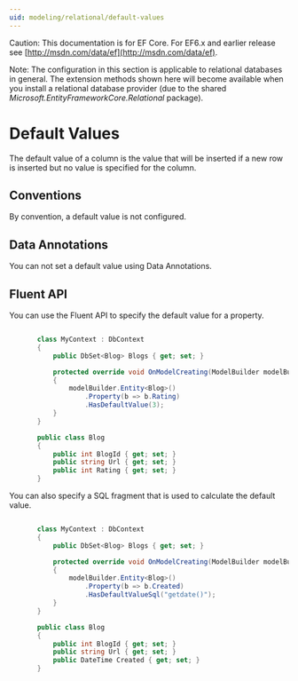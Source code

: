 ```yaml
---
uid: modeling/relational/default-values
---
```

Caution: This documentation is for EF Core. For EF6.x and earlier release see [http://msdn.com/data/ef](http://msdn.com/data/ef).

Note: The configuration in this section is applicable to relational databases in general. The extension methods shown here will become available when you install a relational database provider (due to the shared *Microsoft.EntityFrameworkCore.Relational* package).

  # Default Values

The default value of a column is the value that will be inserted if a new row is inserted but no value is specified for the column.

  ## Conventions

By convention, a default value is not configured.

  ## Data Annotations

You can not set a default value using Data Annotations.

  ## Fluent API

You can use the Fluent API to specify the default value for a property.

<!-- literal_block"language": "csharp", "source": "/Users/shirhatti/src/EntityFramework.Docs/docs/modeling/relational/Modeling/FluentAPI/Samples/Relational/DefaultValue.cs", "xml:space": "preserve", "classes  "backrefs  "names  "dupnames  highlight_args"h1_lines":9, "linenostart": 1}, "ids  "linenos": true -->

````c#

       class MyContext : DbContext
       {
           public DbSet<Blog> Blogs { get; set; }

           protected override void OnModelCreating(ModelBuilder modelBuilder)
           {
               modelBuilder.Entity<Blog>()
                   .Property(b => b.Rating)
                   .HasDefaultValue(3);
           }
       }

       public class Blog
       {
           public int BlogId { get; set; }
           public string Url { get; set; }
           public int Rating { get; set; }
       }

   ````

You can also specify a SQL fragment that is used to calculate the default value.

<!-- literal_block"language": "csharp", "source": "/Users/shirhatti/src/EntityFramework.Docs/docs/modeling/relational/Modeling/FluentAPI/Samples/Relational/DefaultValueSql.cs", "xml:space": "preserve", "classes  "backrefs  "names  "dupnames  highlight_args"h1_lines":9, "linenostart": 1}, "ids  "linenos": true -->

````c#

       class MyContext : DbContext
       {
           public DbSet<Blog> Blogs { get; set; }

           protected override void OnModelCreating(ModelBuilder modelBuilder)
           {
               modelBuilder.Entity<Blog>()
                   .Property(b => b.Created)
                   .HasDefaultValueSql("getdate()");
           }
       }

       public class Blog
       {
           public int BlogId { get; set; }
           public string Url { get; set; }
           public DateTime Created { get; set; }
       }

   ````

